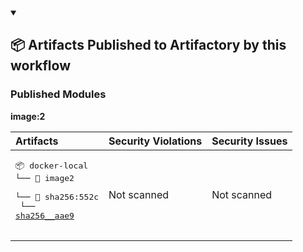 


<details open>

<summary> <h2> 📦 Artifacts Published to Artifactory by this workflow </h2></summary><p></p>



<h3>Published Modules</h3>



**image:2**



| Artifacts | Security Violations | Security Issues |
| :------------ | :--------------------- | :------------------ |
| <pre>📦 docker-local<br>└── 📁 image2<br>    └── 📁 sha256:552c<br>        └── <a href='https://myplatform.com/ui/repos/tree/General/docker-local/image2/sha256:552c/sha256__aae9?clearFilter=true' target="_blank">sha256__aae9</a><br><br></pre> | Not scanned | Not scanned |


</details>


